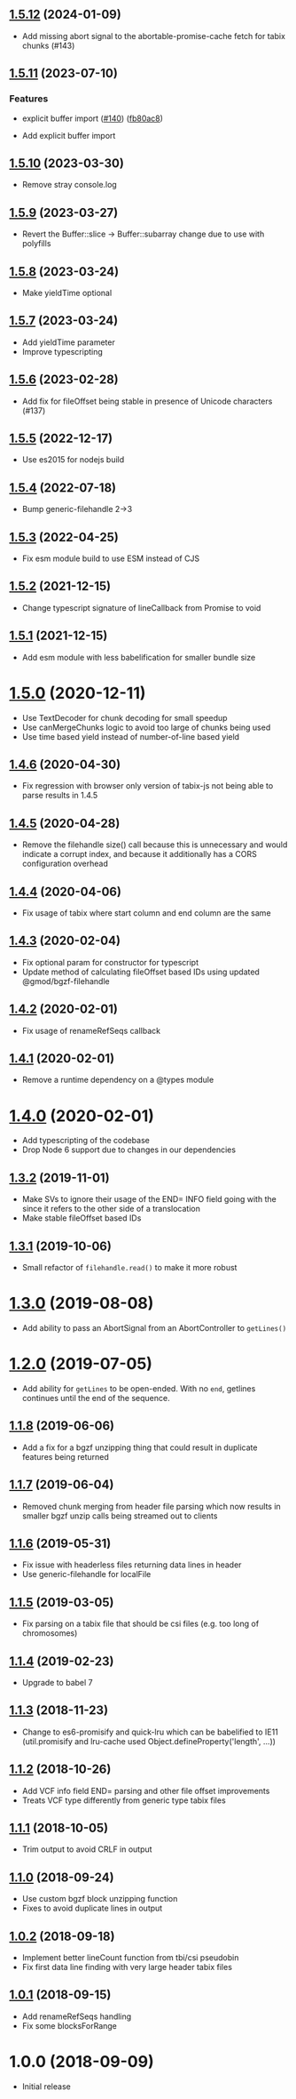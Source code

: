 ## [1.5.12](https://github.com/GMOD/tabix-js/compare/v1.5.11...v1.5.12) (2024-01-09)



- Add missing abort signal to the abortable-promise-cache fetch for tabix chunks
  (#143)

## [1.5.11](https://github.com/GMOD/tabix-js/compare/v1.5.10...v1.5.11) (2023-07-10)

### Features

- explicit buffer import ([#140](https://github.com/GMOD/tabix-js/issues/140))
  ([fb80ac8](https://github.com/GMOD/tabix-js/commit/fb80ac813a0d40255556de3ab28dae1940f59c1d))

* Add explicit buffer import

## [1.5.10](https://github.com/GMOD/tabix-js/compare/v1.5.9...v1.5.10) (2023-03-30)

- Remove stray console.log

## [1.5.9](https://github.com/GMOD/tabix-js/compare/v1.5.8...v1.5.9) (2023-03-27)

- Revert the Buffer::slice -> Buffer::subarray change due to use with polyfills

## [1.5.8](https://github.com/GMOD/tabix-js/compare/v1.5.7...v1.5.8) (2023-03-24)

- Make yieldTime optional

## [1.5.7](https://github.com/GMOD/tabix-js/compare/v1.5.6...v1.5.7) (2023-03-24)

- Add yieldTime parameter
- Improve typescripting

## [1.5.6](https://github.com/GMOD/tabix-js/compare/v1.5.5...v1.5.6) (2023-02-28)

- Add fix for fileOffset being stable in presence of Unicode characters (#137)

## [1.5.5](https://github.com/GMOD/tabix-js/compare/v1.5.4...v1.5.5) (2022-12-17)

- Use es2015 for nodejs build

## [1.5.4](https://github.com/GMOD/tabix-js/compare/v1.5.3...v1.5.4) (2022-07-18)

- Bump generic-filehandle 2->3

## [1.5.3](https://github.com/GMOD/tabix-js/compare/v1.5.2...v1.5.3) (2022-04-25)

- Fix esm module build to use ESM instead of CJS

<a name="1.5.2"></a>

## [1.5.2](https://github.com/GMOD/tabix-js/compare/v1.5.1...v1.5.2) (2021-12-15)

- Change typescript signature of lineCallback from Promise<void> to void

<a name="1.5.1"></a>

## [1.5.1](https://github.com/GMOD/tabix-js/compare/v1.5.0...v1.5.1) (2021-12-15)

- Add esm module with less babelification for smaller bundle size

<a name="1.5.0"></a>

# [1.5.0](https://github.com/GMOD/tabix-js/compare/v1.4.6...v1.5.0) (2020-12-11)

- Use TextDecoder for chunk decoding for small speedup
- Use canMergeChunks logic to avoid too large of chunks being used
- Use time based yield instead of number-of-line based yield

<a name="1.4.6"></a>

## [1.4.6](https://github.com/GMOD/tabix-js/compare/v1.4.5...v1.4.6) (2020-04-30)

- Fix regression with browser only version of tabix-js not being able to parse
  results in 1.4.5

<a name="1.4.5"></a>

## [1.4.5](https://github.com/GMOD/tabix-js/compare/v1.4.4...v1.4.5) (2020-04-28)

- Remove the filehandle size() call because this is unnecessary and would
  indicate a corrupt index, and because it additionally has a CORS configuration
  overhead

<a name="1.4.4"></a>

## [1.4.4](https://github.com/GMOD/tabix-js/compare/v1.4.3...v1.4.4) (2020-04-06)

- Fix usage of tabix where start column and end column are the same

<a name="1.4.3"></a>

## [1.4.3](https://github.com/GMOD/tabix-js/compare/v1.4.2...v1.4.3) (2020-02-04)

- Fix optional param for constructor for typescript
- Update method of calculating fileOffset based IDs using updated
  @gmod/bgzf-filehandle

<a name="1.4.2"></a>

## [1.4.2](https://github.com/GMOD/tabix-js/compare/v1.4.1...v1.4.2) (2020-02-01)

- Fix usage of renameRefSeqs callback

<a name="1.4.1"></a>

## [1.4.1](https://github.com/GMOD/tabix-js/compare/v1.4.0...v1.4.1) (2020-02-01)

- Remove a runtime dependency on a @types module

<a name="1.4.0"></a>

# [1.4.0](https://github.com/GMOD/tabix-js/compare/v1.3.2...v1.4.0) (2020-02-01)

- Add typescripting of the codebase
- Drop Node 6 support due to changes in our dependencies

<a name="1.3.2"></a>

## [1.3.2](https://github.com/GMOD/tabix-js/compare/v1.3.1...v1.3.2) (2019-11-01)

- Make <TRA> SVs to ignore their usage of the END= INFO field going with the
  since it refers to the other side of a translocation
- Make stable fileOffset based IDs

<a name="1.3.1"></a>

## [1.3.1](https://github.com/GMOD/tabix-js/compare/v1.3.0...v1.3.1) (2019-10-06)

- Small refactor of `filehandle.read()` to make it more robust

<a name="1.3.0"></a>

# [1.3.0](https://github.com/GMOD/tabix-js/compare/v1.2.0...v1.3.0) (2019-08-08)

- Add ability to pass an AbortSignal from an AbortController to `getLines()`

<a name="1.2.0"></a>

# [1.2.0](https://github.com/GMOD/tabix-js/compare/v1.1.8...v1.2.0) (2019-07-05)

- Add ability for `getLines` to be open-ended. With no `end`, getlines continues
  until the end of the sequence.

<a name="1.1.8"></a>

## [1.1.8](https://github.com/GMOD/tabix-js/compare/v1.1.7...v1.1.8) (2019-06-06)

- Add a fix for a bgzf unzipping thing that could result in duplicate features
  being returned

## [1.1.7](https://github.com/GMOD/tabix-js/compare/v1.1.6...v1.1.7) (2019-06-04)

- Removed chunk merging from header file parsing which now results in smaller
  bgzf unzip calls being streamed out to clients

## [1.1.6](https://github.com/GMOD/tabix-js/compare/v1.1.5...v1.1.6) (2019-05-31)

- Fix issue with headerless files returning data lines in header
- Use generic-filehandle for localFile

## [1.1.5](https://github.com/GMOD/tabix-js/compare/v1.1.4...v1.1.5) (2019-03-05)

- Fix parsing on a tabix file that should be csi files (e.g. too long of
  chromosomes)

## [1.1.4](https://github.com/GMOD/tabix-js/compare/v1.1.3...v1.1.4) (2019-02-23)

- Upgrade to babel 7

## [1.1.3](https://github.com/GMOD/tabix-js/compare/v1.1.2...v1.1.3) (2018-11-23)

- Change to es6-promisify and quick-lru which can be babelified to IE11
  (util.promisify and lru-cache used Object.defineProperty('length', ...))

## [1.1.2](https://github.com/GMOD/tabix-js/compare/v1.1.1...v1.1.2) (2018-10-26)

- Add VCF info field END= parsing and other file offset improvements
- Treats VCF type differently from generic type tabix files

## [1.1.1](https://github.com/GMOD/tabix-js/compare/v1.1.0...v1.1.1) (2018-10-05)

- Trim output to avoid CRLF in output

## [1.1.0](https://github.com/GMOD/tabix-js/compare/v1.0.2...v1.1.0) (2018-09-24)

- Use custom bgzf block unzipping function
- Fixes to avoid duplicate lines in output

## [1.0.2](https://github.com/GMOD/tabix-js/compare/v1.0.1...v1.0.2) (2018-09-18)

- Implement better lineCount function from tbi/csi pseudobin
- Fix first data line finding with very large header tabix files

## [1.0.1](https://github.com/GMOD/tabix-js/compare/v1.0.0...v1.0.1) (2018-09-15)

- Add renameRefSeqs handling
- Fix some blocksForRange

# 1.0.0 (2018-09-09)

- Initial release
